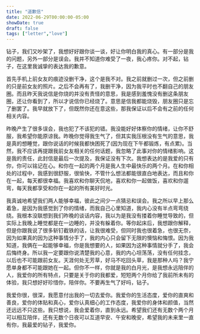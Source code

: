 ```yaml
---
title: "道歉信"
date: 2022-06-29T00:00:00-05:00
showDate: true
draft: false
tags: ["letter","love"]
---
```


钻子，我们又吵架了，我想好好跟你谈一谈，好让你明白我的真心。有一部分是我的问题，另外一部分是误会。我并不知道你难受了一夜，我心疼你。对不起，钻子，在这里我诚挚的表达我的歉意。

首先手机上前女友的痕迹没删干净，这个是我不对。我之前就删过一次，但之前删的只是前女友的照片。之后不会再有了，我删干净，因为我平时也不翻自己的朋友圈。而且昨天我说信是你烧的并没有责怪的意思，我是感到羞愧没有删这条朋友圈，还让你看到了，所以才说信你已经烧了。意思是信我都能烧毁，朋友圈只是忘了删罢了。我早就放下了，但既然你还在意这些，那我保证以后不会有之前的任何相关内容。

昨晚产生了很多误会，我也犯了不该犯的错。我没能好好体察你的情绪，让你不舒服，我希望你能原谅我。昨晚你觉得我生气了，但其实我压根没有生气的意思，我是真的想睡觉，跟你说话的时候我都快困死了(因为现在下午都锻炼，有点累)。当然，我不应该再提跟我前女友相关的任何话题，我忽略了此事对你的情绪影响。这是我的责任，此封信是最后一次提及，我保证没有下次。我想表达的是我爱的只有你，你可以铭记在心。和你在一起的两个月是我人生中最快乐的两个月。在和你相处的过程中，我感到很舒服，很愉快，不管什么想法都能很直白地表达，而且和你在一起，每天都很幸福。我喜欢和你聊天侃地，喜欢和你一起做饭，喜欢和你遛弯，每天我都享受和你在一起的所有美好时光。

我真诚地希望我们两人能够幸福，彼此之间少一点猜忌和误会。我之所以早上那么着急，是因为我感觉到了你的情绪，而我自己心里知道，我内心没有半点弯弯绕绕。我根本没联想到我们昨晚的谈话内容，我以为是我没有搂着你睡觉导致的，但实际上我晚上睡觉都是在一边睡的，并没有躲着你。等你起床后，我想跟你解释，但是你跟我说了很多斩钉截铁的话，让我很难受，但同时我也很着急，也很无奈，因为如果真的因为这种事情分手了，我的内心只会留下无限的懊恼和悔恨。因为我知道，我俩在一起能够幸福，你是我想要的人，如果因为这种事情就分手了，我会后悔终身。所以我一定要跟你说清楚我的心意，我的内心坦荡荡，没有任何挂念，以后也不可能跟前女友。天涯何处无芳草，好马不吃回头草，我是那种人吗？我宁愿单身都不可能跟她在一起。但你不一样，你就是我的白月光，是我想永远陪伴的人，我爱你的所有特点，只要是关于你的我都爱，短短两个月你给了我前所未有的体验，我只想好好珍惜你，陪伴你。不要再生气了好吗，钻子。

我爱你很，很深，我愿意付出我的一切去爱你。我爱你的生活态度，爱你的直爽和善良，爱你的体贴和真心，爱你认真细心的工作态度，我爱你的身体和颜值，当然还远远不只这些。我只想说，我会爱着你，直到永远。希望我们还有无数个两个月可以相互陪伴，还有无数个日夜可以互道早安、午安和晚安，希望我的未来里一直有你，我最爱的钻子，我爱你。
